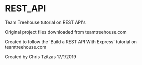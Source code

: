 # REST_API
Team Treehouse tutorial on REST API's

Original project files downloaded from teamtreehouse.com

Created to follow the 'Build a REST API With Express' tutorial on teamtreehouse.com

Created by Chris Tzitzas 17/1/2019